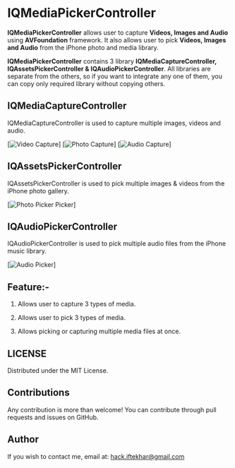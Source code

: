 IQMediaPickerController
=======================

   **IQMediaPickerController** allows user to capture **Videos, Images and Audio** using **AVFoundation** framework. It also allows user to pick **Videos, Images and Audio** from the iPhone photo and media library.

   **IQMediaPickerController** contains 3 library **IQMediaCaptureController, IQAssetsPickerController & IQAudioPickerController**. All libraries are separate from the others, so if you want to integrate any one of them, you can copy only required library without copying others.

IQMediaCaptureController
-----------------------
   IQMediaCaptureController is used to capture multiple images, videos and audio.

[![Video Capture](./MediaPickerController/Screenshots/VideoCapture.png)]
[![Photo Capture](./MediaPickerController/Screenshots/PhotoCapture.png)]
[![Audio Capture](./MediaPickerController/Screenshots/AudioCapture.png)]

IQAssetsPickerController
-----------------------
  IQAssetsPickerController is used to pick multiple images & videos from the iPhone photo gallery.

[![Photo Picker Picker](./MediaPickerController/Screenshots/PhotoVideoPicker.png)]

IQAudioPickerController
-----------------------
  IQAudioPickerController is used to pick multiple audio files from the iPhone music library.

[![Audio Picker](./MediaPickerController/Screenshots/AudioPicker.png)]


## Feature:-

 1) Allows user to capture 3 types of media.
 
 2) Allows user to pick 3 types of media.

 3) Allows picking or capturing multiple media files at once.


LICENSE
---
Distributed under the MIT License.

Contributions
---
Any contribution is more than welcome! You can contribute through pull requests and issues on GitHub.

Author
---
If you wish to contact me, email at: hack.iftekhar@gmail.com

